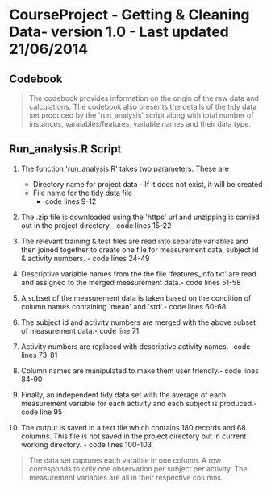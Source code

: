 CourseProject - Getting & Cleaning Data- version 1.0 - Last updated 21/06/2014
=============


Codebook
--------

>The codebook provides information on the origin of the raw data and calculations. The codebook also presents the details of the tidy data set produced by 
the 'run_analysis' script along with total number of instances, varaiables/features, variable names and their data type. 



Run_analysis.R Script
---------------------

1. The function 'run_analysis.R' takes two parameters. These are 
	- Directory name for project data - If it does not exist, it will be created
	- File name for the tidy data file
		- code lines 9-12

2. The .zip file is downloaded using the 'https' url and unzipping is carried out in the project directory.- code lines 15-22

3. The relevant training & test files are read into separate variables and then joined together to create one file for measurement data, subject id & activity numbers.
		- code lines 24-49

4. Descriptive variable names from the the file 'features_info.txt' are read and assigned to the merged measurement data.- code lines 51-58

5. A subset of the measurement data is taken based on the condition of column names containing 'mean' and 'std'.- code lines 60-68

6. The subject id and activity numbers are merged with the above subset of measurement data.- code line 71

7. Activity numbers are replaced with descriptive activity names.- code lines 73-81

8. Column names are manipulated to make them user friendly.- code lines 84-90

9. Finally, an independent tidy data set with the average of each measurement variable for each activity and each subject is produced.- code line 95

10. The output is saved in a text file which contains 180 records and 68 columns. This file is not saved in the project directory but in current working directory.
		- code lines 100-103



>The data set captures each varaible in one column. A row corresponds to only one observation per subject per activity. The measurement variables are all in their 
respective columns.


